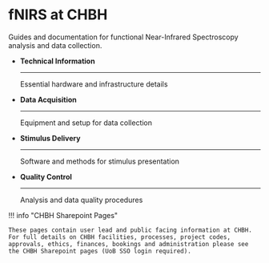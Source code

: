# fNIRS at CHBH

Guides and documentation for functional Near-Infrared Spectroscopy analysis and data collection.

<div class="grid cards" markdown>

- **Technical Information**

    ---

    Essential hardware and infrastructure details

- **Data Acquisition**

    ---

    Equipment and setup for data collection

- **Stimulus Delivery**

    ---

    Software and methods for stimulus presentation

- **Quality Control**

    ---

    Analysis and data quality procedures

</div>

!!! info "CHBH Sharepoint Pages"

    These pages contain user lead and public facing information at CHBH. For full details on CHBH facilities, processes, project codes, approvals, ethics, finances, bookings and administration please see the CHBH Sharepoint pages (UoB SSO login required).
